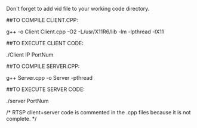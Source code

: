 Don't forget to add vid file to your working code directory.

##TO COMPILE CLIENT.CPP:

g++ -o Client Client.cpp -O2 -L/usr/X11R6/lib -lm -lpthread -lX11

##TO EXECUTE CLIENT CODE:

./Client IP PortNum

##TO COMPILE SERVER.CPP:

g++ Server.cpp -o Server -pthread

##TO EXECUTE SERVER CODE:

./server PortNum

/* RTSP client+server code is commented in the .cpp files because it is not complete. */
